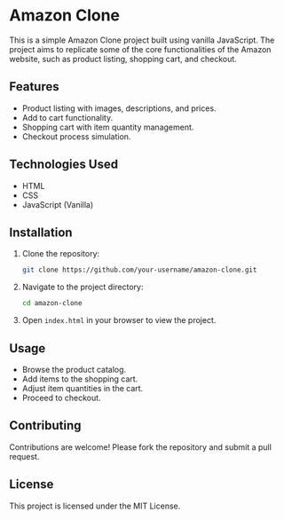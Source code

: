 # Amazon Clone

This is a simple Amazon Clone project built using vanilla JavaScript. The project aims to replicate some of the core functionalities of the Amazon website, such as product listing, shopping cart, and checkout.

## Features

- Product listing with images, descriptions, and prices.
- Add to cart functionality.
- Shopping cart with item quantity management.
- Checkout process simulation.

## Technologies Used

- HTML
- CSS
- JavaScript (Vanilla)

## Installation

1. Clone the repository:
   ```bash
   git clone https://github.com/your-username/amazon-clone.git
   ```
2. Navigate to the project directory:
   ```bash
   cd amazon-clone
   ```
3. Open `index.html` in your browser to view the project.

## Usage

- Browse the product catalog.
- Add items to the shopping cart.
- Adjust item quantities in the cart.
- Proceed to checkout.

## Contributing

Contributions are welcome! Please fork the repository and submit a pull request.

## License

This project is licensed under the MIT License.
